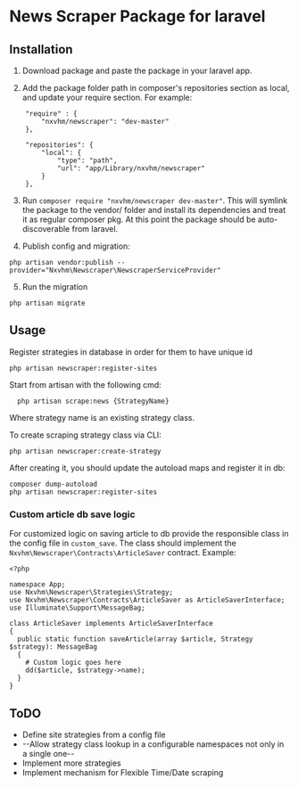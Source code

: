 # News Scraper Package for laravel

## Installation

1. Download package and paste the package in your laravel app.

2. Add the package folder path  in composer's repositories section as local, and update your require section. For example:
```
    "require" : {
        "nxvhm/newscraper": "dev-master"
    },

    "repositories": {
        "local": {
            "type": "path",
            "url": "app/Library/nxvhm/newscraper"
        }
    },

```
3. Run ``composer require "nxvhm/newscraper dev-master"``. This will symlink the package to the vendor/ folder and install its dependencies and treat it as regular composer pkg.
At this point the package should be auto-discoverable from laravel.

4. Publish config and migration:
```
php artisan vendor:publish --provider="Nxvhm\Newscraper\NewscraperServiceProvider"
```
5. Run the migration
```
php artisan migrate
```


## Usage
Register strategies in database in order for them to have unique id
```
php artisan newscraper:register-sites
```

Start from artisan with the following cmd:               
```
  php artisan scrape:news {StrategyName}
```
Where strategy name is an existing strategy class.                         

To create scraping strategy class via CLI:
```
php artisan newscraper:create-strategy
```
After creating it, you should update the autoload maps and register it in db:
```
composer dump-autoload
php artisan newscraper:register-sites
```

### Custom article db save logic

For customized logic on saving article to db provide the responsible class in the config file in ``custom_save``. The class should implement the ``Nxvhm\Newscraper\Contracts\ArticleSaver`` contract. Example:

```
<?php

namespace App;
use Nxvhm\Newscraper\Strategies\Strategy;
use Nxvhm\Newscraper\Contracts\ArticleSaver as ArticleSaverInterface;
use Illuminate\Support\MessageBag;

class ArticleSaver implements ArticleSaverInterface
{
  public static function saveArticle(array $article, Strategy $strategy): MessageBag
  {
    # Custom logic goes here
    dd($article, $strategy->name);
  }
}
```

## ToDO

* Define site strategies from a config file
* --Allow strategy class lookup in a configurable namespaces not only in a single one-- 
* Implement more strategies
* Implement mechanism for Flexible Time/Date scraping 
